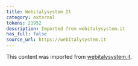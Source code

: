 ```yaml
---
title: Webitalysystem It
category: external
tokens: 21952
description: Imported from webitalysystem.it
has_full: false
source_url: https://webitalysystem.it
---
```


This content was imported from [webitalysystem.it](https://webitalysystem.it).
